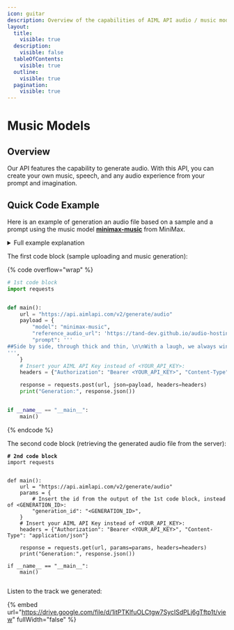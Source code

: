 ```yaml
---
icon: guitar
description: Overview of the capabilities of AIML API audio / music models.
layout:
  title:
    visible: true
  description:
    visible: false
  tableOfContents:
    visible: true
  outline:
    visible: true
  pagination:
    visible: true
---
```


# Music Models

## Overview

Our API features the capability to generate audio. With this API, you can create your own music, speech, and any audio experience from your prompt and imagination.

## Quick Code Example

Here is an example of generation an audio file based on a sample and a prompt using the music model [**minimax-music**](MiniMax/minimax-music-\[legacy].md) from MiniMax.

<details>

<summary>Full example explanation</summary>

As an example, we will generate a song using the popular **minimax-music** model from the Chinese company MiniMax. As you can verify in its [**API Reference**](https://docs.aimlapi.com/api-overview/audio-models-music-and-vocal/minimax-music-legacy), this model accepts an audio sample as input—extracting information about its vocals and instruments for use in the generation process—along with a text prompt where we can provide lyrics for our song.

We used a publicly available sample from royalty-free sample database and generated some lyrics in [Chat GPT](https://docs.aimlapi.com/api-overview/text-models-llm/chat-completion):

_Side by side, through thick and thin,_\
&#xNAN;_&#x57;ith a laugh, we always win._\
&#xNAN;_&#x53;torms may come, but we stay true,_\
&#xNAN;_&#x46;riends forever—me and you!_

To turn this into a model-friendly prompt (as a single string), we added hash symbols and line breaks.

<mark style="background-color:blue;">'''</mark>\ <mark style="background-color:blue;">##Side by side, through thick and thin, \n\nWith a laugh, we always win. \n\n Storms may come, but we stay true, \n\nFriends forever—me and you!##</mark>\ <mark style="background-color:blue;">'''</mark>

A notable feature of **minimax-music** model is that sample uploading/voice analysis + music generation and retrieving the final audio file from the server are done through separate API calls. _(AIML API tokens are only consumed during the first step—i.e., the actual music generation.)_

You can insert the contents of each of the two code blocks into a separate Python file in your preferred development environment (or, for example, place each part in a separate cell in **Jupyter Notebook**). Replace `<YOUR_API_KEY>` in both fragments with the **AIML API Key** obtained from your [account](https://aimlapi.com/app/keys).

Next, run the first code block. If everything is set up correctly, you will see the following line in the program output (the specific numbers, of course, will vary):

{% code overflow="wrap" %}
```javascript
Generation: {'id': '906aec79-b0af-40c4-adae-15e6c4410e29:minimax-music', 'status': 'queued'}
```
{% endcode %}

This indicates that the file upload and our generation has been queued on the server (which took 4.5 seconds in our case).

Now, copy this `id` value (_without_ quotation marks) and insert it into the second code block, replacing `<GENERATION_ID>`. Now, we can execute the second code block to get our song from the server.

Processing the request on the server may take some time (usually less than a minute). If the requested file is not yet ready, the output will display the corresponding status. Try waiting a bit and rerun the second code block. _(If you're comfortable with coding, you can modify the script to perform this request inside a loop.)_

In our case, after three reruns of the second code block (waiting a total of about 20 seconds), we saw the following output:

{% code overflow="wrap" %}
```javascript
Generation: {'id': '906aec79-b0af-40c4-adae-15e6c4410e29:minimax-music', 'status': 'completed', 'audio_file': {'url': 'https://cdn.aimlapi.com/squirrel/files/koala/Oa2XHFE1hEsUn1qbcAL2s_output.mp3', 'content_type': 'audio/mpeg', 'file_name': 'output.mp3', 'file_size': 1014804}}
```
{% endcode %}

As you can see, the `'status'` is now `'completed'`, and further in the output line, we have a URL where the generated audio file can be downloaded.

Listen to the track we generated below the code blocks.

</details>

The first code block (sample uploading and music generation):

{% code overflow="wrap" %}
```python
# 1st code block
import requests


def main():
    url = "https://api.aimlapi.com/v2/generate/audio"
    payload = {
        "model": "minimax-music",
        "reference_audio_url": 'https://tand-dev.github.io/audio-hosting/spinning-head-271171.mp3',
        "prompt": '''
##Side by side, through thick and thin, \n\nWith a laugh, we always win. \n\n Storms may come, but we stay true, \n\nFriends forever—me and you!##
''',   
    }
    # Insert your AIML API Key instead of <YOUR_API_KEY>:
    headers = {"Authorization": "Bearer <YOUR_API_KEY>", "Content-Type": "application/json"}

    response = requests.post(url, json=payload, headers=headers)
    print("Generation:", response.json())


if __name__ == "__main__":
    main()

```
{% endcode %}

The second code block (retrieving the generated audio file from the server):

<pre class="language-python" data-overflow="wrap"><code class="lang-python"><strong># 2nd code block
</strong>import requests


def main():
    url = "https://api.aimlapi.com/v2/generate/audio"
    params = {
        # Insert the id from the output of the 1st code block, instead of &#x3C;GENERATION_ID>:
        "generation_id": "&#x3C;GENERATION_ID>",
    }
    # Insert your AIML API Key instead of &#x3C;YOUR_API_KEY>:
    headers = {"Authorization": "Bearer &#x3C;YOUR_API_KEY>", "Content-Type": "application/json"}

    response = requests.get(url, params=params, headers=headers)
    print("Generation:", response.json())

if __name__ == "__main__":
    main()

</code></pre>

Listen to the track we generated:

{% embed url="https://drive.google.com/file/d/1itPTKlfuOLCtgw7SycISdPLj6gTftp1t/view" fullWidth="false" %}
